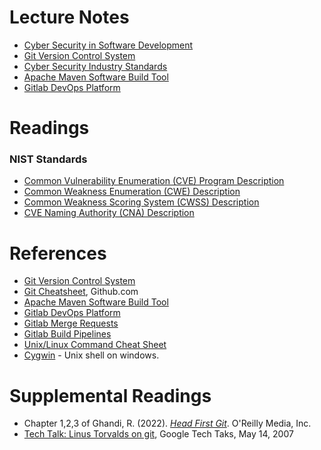 # Lecture Notes

- [Cyber Security in Software Development](notes/cpsc4970-m1-intro.pdf)
- [Git Version Control System](notes/cpsc4970-m1-git.pdf)
- [Cyber Security Industry Standards](notes/cpsc4970-m1-standards.pdf)
- [Apache Maven Software Build Tool](notes/cpsc4970-m1-maven.pdf)
- [Gitlab DevOps Platform](notes/cpsc4970-m1-gitlab.pdf)

# Readings
### NIST Standards
- [Common Vulnerability Enumeration (CVE) Program Description](https://www.cve.org/About/Overview)
- [Common Weakness Enumeration (CWE) Description](https://cwe.mitre.org/about/new_to_cwe.html)
- [Common Weakness Scoring System (CWSS) Description](https://cwe.mitre.org/cwss/cwss_v1.0.1.html)
- [CVE Naming Authority (CNA) Description](https://www.cve.org/ProgramOrganization/CNAs)

# References
- [Git Version Control System](https://git-scm.com/)
- [Git Cheatsheet](https://education.github.com/git-cheat-sheet-education.pdf), Github.com
- [Apache Maven Software Build Tool](https://maven.apache.org/)
- [Gitlab DevOps Platform](https://docs.gitlab.com/ee/#the-entire-devops-lifecycle)
- [Gitlab Merge Requests](https://docs.gitlab.com/ee/user/project/merge_requests/)
- [Gitlab Build Pipelines](https://docs.gitlab.com/ee/ci/pipelines/)
- [Unix/Linux Command Cheat Sheet](https://fosswire.com/post/2007/08/unixlinux-command-cheat-sheet/)
- [Cygwin](https://www.cygwin.com/) - Unix shell on windows.

# Supplemental Readings

- Chapter 1,2,3 of Ghandi, R. (2022). [*Head First Git*](https://learning.oreilly.com/library/view/head-first-git/9781492092506/). O'Reilly Media, Inc.
- [Tech Talk: Linus Torvalds on git](https://www.youtube.com/watch?v=4XpnKHJAok8), Google Tech Taks, May 14, 2007


